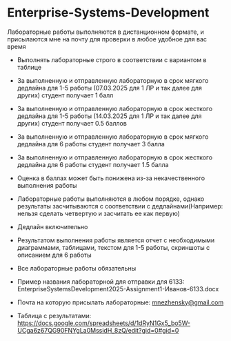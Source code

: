 # Enterprise-Systems-Development
Лабораторные работы выполняются в дистанционном формате, и присылаются мне на почту для проверки в любое удобное для вас время
- Выполнять лабораторные строго в соответствии с вариантом в таблице
- За выполненную и отправленную лабораторную в срок мягкого дедлайна для 1-5 работы (07.03.2025 для 1 ЛР и так далее для других) студент получает 1 балл
- За выполненную и отправленную лабораторную в срок жесткого дедлайна для 1-5 работы (14.03.2025 для 1 ЛР и так далее для других) студент получает 0.5 баллов
- За выполненную и отправленную лабораторную в срок мягкого дедлайна для 6 работы студент получает 3 балла
- За выполненную и отправленную лабораторную в срок жесткого дедлайна для 6 работы студент получает 1.5 балла
- Оценка в баллах может быть понижена из-за некачественного выполнения работы
- Лабораторные работы выполняются в любом порядке, однако результаты засчитываются с соответствии с дедлайнами(Например: нельзя сделать четвертую и засчитать ее как первую)
- Дедлайн включительно
- Результатом выполнения работы является отчет с необходимыми диаграммами, таблицами, текстом для 1-5 работы, скриншоты c описанием для 6 работы
- Все лабораторные работы обязательны
- Пример названия лабораторной для отправки для 6133: EnterpriseSystemsDevelopment2025-Assignment1-Иванов-6133.docx



  
- Почта на которую присылать лабораторные: mnezhensky@gmail.com
- Таблица с результатами: https://docs.google.com/spreadsheets/d/1dRyN1Gx5_bo5W-UCga6z67QG90FNYgLa0MssidH_8zQ/edit?gid=0#gid=0
